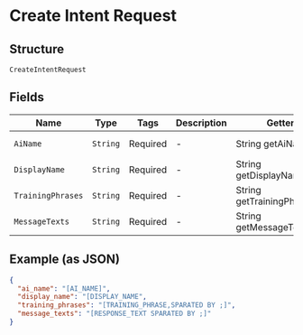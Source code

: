 
# Create Intent Request

## Structure

`CreateIntentRequest`

## Fields

| Name | Type | Tags | Description | Getter | Setter |
|  --- | --- | --- | --- | --- | --- |
| `AiName` | `String` | Required | - | String getAiName() | setAiName(String aiName) |
| `DisplayName` | `String` | Required | - | String getDisplayName() | setDisplayName(String displayName) |
| `TrainingPhrases` | `String` | Required | - | String getTrainingPhrases() | setTrainingPhrases(String trainingPhrases) |
| `MessageTexts` | `String` | Required | - | String getMessageTexts() | setMessageTexts(String messageTexts) |

## Example (as JSON)

```json
{
  "ai_name": "[AI_NAME]",
  "display_name": "[DISPLAY_NAME",
  "training_phrases": "[TRAINING_PHRASE,SPARATED BY ;]",
  "message_texts": "[RESPONSE_TEXT SPARATED BY ;]"
}
```

